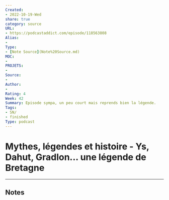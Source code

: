 ```yaml
---
Created: 
- 2022-10-19-Wed
share: true 
category: source
URL:
- https://podcastaddict.com/episode/118563808
Alias:
- 
Type: 
- [Note Source](Note%20Source.md)
MOC:
- 
PROJETS:
- 
Source:
- 
Author:
- 
Rating: 4
Week: 42
Summary: Episode sympa, un peu court mais reprends bien la légende.
Tags:
- SN/
- finished
Type: podcast
---
```


# Mythes, légendes et histoire - Ys, Dahut, Gradlon... une légende de Bretagne


***

## Notes
